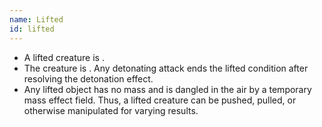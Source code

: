 ```yaml
---
name: Lifted
id: lifted
---
```

* A lifted creature is <me-condition id="restrained"/>.
* The creature is <me-condition id="primed" sub="force"/>. Any detonating attack ends the lifted condition after resolving the
detonation effect.
* Any lifted object has no mass and is dangled in the air by a temporary mass effect field. Thus, a lifted creature can be
pushed, pulled, or otherwise manipulated for varying results.

